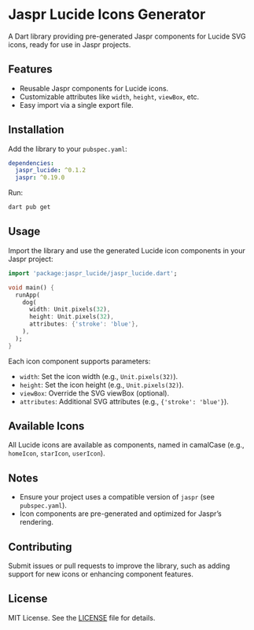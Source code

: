 # Jaspr Lucide Icons Generator

A Dart library providing pre-generated Jaspr components for Lucide SVG icons, ready for use in Jaspr projects.

## Features

- Reusable Jaspr components for Lucide icons.
- Customizable attributes like `width`, `height`, `viewBox`, etc.
- Easy import via a single export file.

## Installation

Add the library to your `pubspec.yaml`:

```yaml
dependencies:
  jaspr_lucide: ^0.1.2
  jaspr: ^0.19.0
```

Run:

```bash
dart pub get
```

## Usage

Import the library and use the generated Lucide icon components in your Jaspr project:

```dart
import 'package:jaspr_lucide/jaspr_lucide.dart';

void main() {
  runApp(
    dog(
      width: Unit.pixels(32),
      height: Unit.pixels(32),
      attributes: {'stroke': 'blue'},
    ),
  );
}
```

Each icon component supports parameters:
- `width`: Set the icon width (e.g., `Unit.pixels(32)`).
- `height`: Set the icon height (e.g., `Unit.pixels(32)`).
- `viewBox`: Override the SVG viewBox (optional).
- `attributes`: Additional SVG attributes (e.g., `{'stroke': 'blue'}`).

## Available Icons

All Lucide icons are available as components, named in camalCase (e.g., `homeIcon`, `starIcon`, `userIcon`).

## Notes

- Ensure your project uses a compatible version of `jaspr` (see `pubspec.yaml`).
- Icon components are pre-generated and optimized for Jaspr’s rendering.

## Contributing

Submit issues or pull requests to improve the library, such as adding support for new icons or enhancing component features.

## License

MIT License. See the [LICENSE](LICENSE) file for details.
